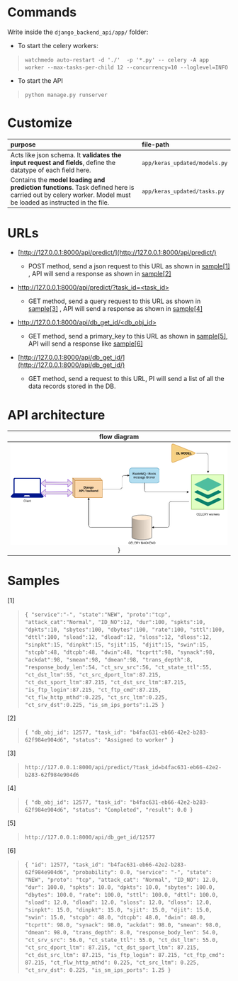 # Commands

Write inside the `django_backend_api/app/` folder:

- To start the celery workers:
> `watchmedo auto-restart -d './'  -p '*.py' -- celery -A app worker --max-tasks-per-child 12 --concurrency=10 --loglevel=INFO
`
- To start the API
> `python manage.py runserver`

# Customize

| purpose | file-path |
|:---------| :------------|
| Acts like json schema. It **validates the input request and fields**, define the datatype of each field here.  | `app/keras_updated/models.py` | 
| Contains the **model loading and prediction functions**. Task defined here is carried out by celery worker. Model must be loaded as instructed in the file. |`app/keras_updated/tasks.py` | 

# URLs

 - [http://127.0.0.1:8000/api/predict/](http://127.0.0.1:8000/api/predict/) 
    - POST method, send a json request to this URL as shown in [sample[1]](#samples) , API will send a response as shown in [sample[2]](#samples)

 - [http://127.0.0.1:8000/api/predict/?task_id=<task_id>](http://127.0.0.1:8000/api/predict/?task_id=<task_id>) 
    - GET method, send a query request to this URL as shown in [sample[3]](#samples) , API will send a response as shown in [sample[4]](#samples)

 - [http://127.0.0.1:8000/api/db_get_id/<db_obj_id>](http://127.0.0.1:8000/api/db_get_id/) 
    - GET method, send a primary_key to this URL as shown in [sample[5]](#samples), API will send a response like [sample[6]](#samples) 

 - [http://127.0.0.1:8000/api/db_get_id/](http://127.0.0.1:8000/api/db_get_id/)
    -  GET method, send a request to this URL, PI will send a list of all the data records stored in the DB. 

# API architecture

|flow diagram|
|:--------:|
|![API flow chart](./api_FLOWCHART.png)}|



# Samples

[1]
 > `{
"service":"-",
"state":"NEW",
"proto":"tcp",
"attack_cat":"Normal",
"ID_NO":12,
"dur":100,
"spkts":10,
"dpkts":10,
"sbytes":100,
"dbytes":100,
"rate":100,
"sttl":100,
"dttl":100,
"sload":12,
"dload":12,
"sloss":12,
"dloss":12,
"sinpkt":15,
"dinpkt":15,
"sjit":15,
"djit":15,
"swin":15,
"stcpb":48,
"dtcpb":48,
"dwin":48,
"tcprtt":98,
"synack":98,
"ackdat":98,
"smean":98,
"dmean":98,
"trans_depth":8,
"response_body_len":54,
"ct_srv_src":56,
"ct_state_ttl":55,
"ct_dst_ltm":55,
"ct_src_dport_ltm":87.215,
"ct_dst_sport_ltm":87.215,
"ct_dst_src_ltm":87.215,
"is_ftp_login":87.215,
"ct_ftp_cmd":87.215,
"ct_flw_http_mthd":0.225,
"ct_src_ltm":0.225,
"ct_srv_dst":0.225,
"is_sm_ips_ports":1.25
}`

[2] 
> `{
    "db_obj_id": 12577,
    "task_id": "b4fac631-eb66-42e2-b283-62f984e904d6",
    "status": "Assigned to worker"
}`

[3]
> `http://127.0.0.1:8000/api/predict/?task_id=b4fac631-eb66-42e2-b283-62f984e904d6`

[4]
> `{
    "db_obj_id": 12577,
    "task_id": "b4fac631-eb66-42e2-b283-62f984e904d6",
    "status": "Completed",
    "result": 0.0
}`

[5]
> `http://127.0.0.1:8000/api/db_get_id/12577`


[6]
> `{
    "id": 12577,
    "task_id": "b4fac631-eb66-42e2-b283-62f984e904d6",
    "probability": 0.0,
    "service": "-",
    "state": "NEW",
    "proto": "tcp",
    "attack_cat": "Normal",
    "ID_NO": 12.0,
    "dur": 100.0,
    "spkts": 10.0,
    "dpkts": 10.0,
    "sbytes": 100.0,
    "dbytes": 100.0,
    "rate": 100.0,
    "sttl": 100.0,
    "dttl": 100.0,
    "sload": 12.0,
    "dload": 12.0,
    "sloss": 12.0,
    "dloss": 12.0,
    "sinpkt": 15.0,
    "dinpkt": 15.0,
    "sjit": 15.0,
    "djit": 15.0,
    "swin": 15.0,
    "stcpb": 48.0,
    "dtcpb": 48.0,
    "dwin": 48.0,
    "tcprtt": 98.0,
    "synack": 98.0,
    "ackdat": 98.0,
    "smean": 98.0,
    "dmean": 98.0,
    "trans_depth": 8.0,
    "response_body_len": 54.0,
    "ct_srv_src": 56.0,
    "ct_state_ttl": 55.0,
    "ct_dst_ltm": 55.0,
    "ct_src_dport_ltm": 87.215,
    "ct_dst_sport_ltm": 87.215,
    "ct_dst_src_ltm": 87.215,
    "is_ftp_login": 87.215,
    "ct_ftp_cmd": 87.215,
    "ct_flw_http_mthd": 0.225,
    "ct_src_ltm": 0.225,
    "ct_srv_dst": 0.225,
    "is_sm_ips_ports": 1.25
}`
